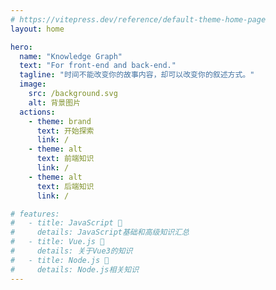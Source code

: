 ```yaml
---
# https://vitepress.dev/reference/default-theme-home-page
layout: home

hero:
  name: "Knowledge Graph"
  text: "For front-end and back-end."
  tagline: "时间不能改变你的故事内容，却可以改变你的叙述方式。"
  image: 
    src: /background.svg
    alt: 背景图片
  actions:
    - theme: brand
      text: 开始探索
      link: /
    - theme: alt
      text: 前端知识
      link: /
    - theme: alt
      text: 后端知识
      link: /

# features:
#   - title: JavaScript 💞
#     details: JavaScript基础和高级知识汇总
#   - title: Vue.js 🦢
#     details: 关于Vue3的知识
#   - title: Node.js 🐧
#     details: Node.js相关知识
---
```

